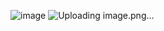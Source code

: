![image](https://github.com/user-attachments/assets/495187aa-0b6a-43e8-a136-c86bfc41b1c2)
![Uploading image.png…]()
